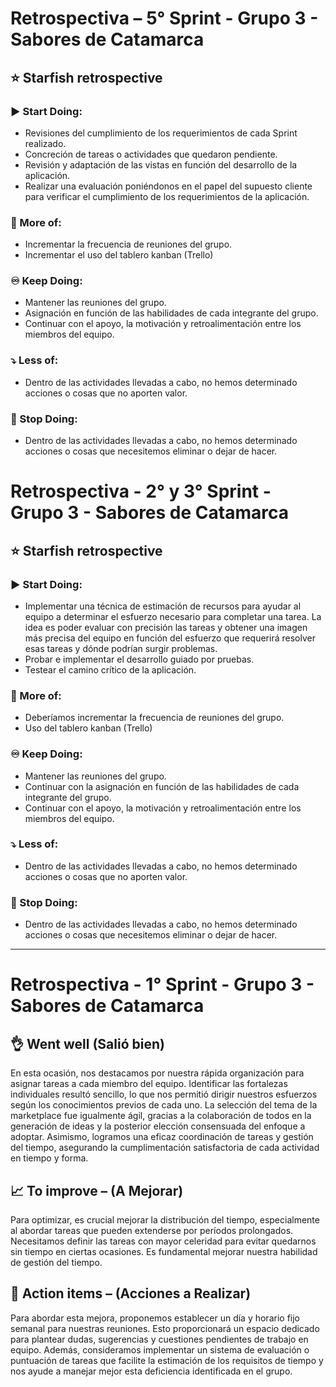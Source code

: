 # Retrospectiva – 5° Sprint - Grupo 3 - Sabores de Catamarca

## ⭐ Starfish retrospective

### ▶️ Start Doing:

- Revisiones del cumplimiento de los requerimientos de cada Sprint realizado.
- Concreción de tareas o actividades que quedaron pendiente.
- Revisión y adaptación de las vistas en función del desarrollo de la aplicación.
- Realizar una evaluación poniéndonos en el papel del supuesto cliente para verificar el cumplimiento de los requerimientos de la aplicación.

### 🚀 More of:

- Incrementar la frecuencia de reuniones del grupo.
- Incrementar el uso del tablero kanban (Trello)

### ♾️ Keep Doing:

- Mantener las reuniones del grupo.
- Asignación en función de las habilidades de cada integrante del grupo.
- Continuar con el apoyo, la motivación y retroalimentación entre los miembros del equipo.

### ⤵️ Less of:

- Dentro de las actividades llevadas a cabo, no hemos determinado acciones o cosas que no aporten valor.

### 🚫 Stop Doing:

- Dentro de las actividades llevadas a cabo, no hemos determinado acciones o cosas que necesitemos eliminar o dejar de hacer.

# Retrospectiva - 2° y 3° Sprint - Grupo 3 - Sabores de Catamarca

## ⭐ Starfish retrospective

### ▶️ Start Doing:

- Implementar una técnica de estimación de recursos para ayudar al equipo a determinar el esfuerzo necesario para completar una tarea. La idea es poder evaluar con precisión las tareas y obtener una imagen más precisa del equipo en función del esfuerzo que requerirá resolver esas tareas y dónde podrían surgir problemas.
- Probar e implementar el desarrollo guiado por pruebas.
- Testear el camino crítico de la aplicación.

### 🚀 More of:

- Deberíamos incrementar la frecuencia de reuniones del grupo.
- Uso del tablero kanban (Trello)

### ♾️ Keep Doing:

- Mantener las reuniones del grupo.
- Continuar con la asignación en función de las habilidades de cada integrante del grupo.
- Continuar con el apoyo, la motivación y retroalimentación entre los miembros del equipo.

### ⤵️ Less of:

- Dentro de las actividades llevadas a cabo, no hemos determinado acciones o cosas que no aporten valor.

### 🚫 Stop Doing:

- Dentro de las actividades llevadas a cabo, no hemos determinado acciones o cosas que necesitemos eliminar o dejar de hacer.

---

# Retrospectiva - 1° Sprint - Grupo 3 - Sabores de Catamarca

## 👌 Went well (Salió bien)

En esta ocasión, nos destacamos por nuestra rápida organización para asignar tareas a cada miembro del equipo. Identificar las fortalezas individuales resultó sencillo, lo que nos permitió dirigir nuestros esfuerzos según los conocimientos previos de cada uno. La selección del tema de la marketplace fue igualmente ágil, gracias a la colaboración de todos en la generación de ideas y la posterior elección consensuada del enfoque a adoptar. Asimismo, logramos una eficaz coordinación de tareas y gestión del tiempo, asegurando la cumplimentación satisfactoria de cada actividad en tiempo y forma.

## 📈 To improve – (A Mejorar)

Para optimizar, es crucial mejorar la distribución del tiempo, especialmente al abordar tareas que pueden extenderse por períodos prolongados. Necesitamos definir las tareas con mayor celeridad para evitar quedarnos sin tiempo en ciertas ocasiones. Es fundamental mejorar nuestra habilidad de gestión del tiempo.

## 📍 Action items – (Acciones a Realizar)

Para abordar esta mejora, proponemos establecer un día y horario fijo semanal para nuestras reuniones. Esto proporcionará un espacio dedicado para plantear dudas, sugerencias y cuestiones pendientes de trabajo en equipo. Además, consideramos implementar un sistema de evaluación o puntuación de tareas que facilite la estimación de los requisitos de tiempo y nos ayude a manejar mejor esta deficiencia identificada en el grupo.

